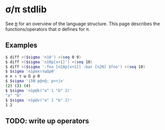 # σ/π stdlib
See [π](pi.md) for an overview of the language structure. This page describes the functions/operators that σ defines for π.


## Examples
```bash
$ diff <($sigma 'n10') <(seq 0 9)
$ diff <($sigma 'n10p[x+1]') <(seq 10)
$ diff <($sigma ':foo [n10p[x+1]] :bar [n20] $foo') <(seq 10)
$ $sigma 'n1pακιτωΩρθ'
α κ ι τ ω Ω ρ θ
$ $sigma 'i5N p@>@; p>>|x'
(2) (3) (4)
$ $sigma 'n1p@k("a" 1 "b" 2)'
"a" "b"
$ $sigma 'n1p@v("a" 1 "b" 2)'
1 2
```


## TODO: write up operators

